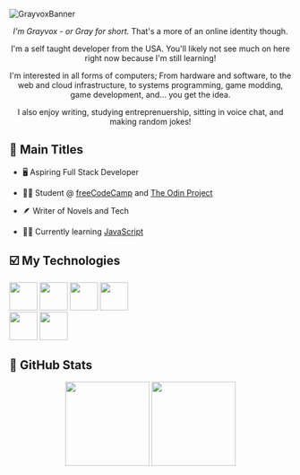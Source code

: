 ![GrayvoxBanner](https://github.com/Grayvox/Grayvox/assets/144566632/12444032-824b-4fe6-b16a-f04a1776e7dd)

<div id="bio">
  <p align="center"><em>I'm Grayvox - or Gray for short.</em> That's a more of an online identity though.</p>
  <p align="center">I'm a self taught developer from the USA. You'll likely not see much on here right now because I'm still learning!</p>
  <p align="center">I'm interested in all forms of computers; From hardware and software, to the web and cloud infrastructure, to systems programming, game modding, game development, and... you get the idea.</p>
  <p align="center">I also enjoy writing, studying entreprenuership, sitting in voice chat, and making random jokes!</p>
</div>

## 📌 Main Titles

- 🖥️ Aspiring Full Stack Developer

- 👨‍🎓 Student @ [freeCodeCamp](https://www.freecodecamp.org/) and [The Odin Project](https://www.theodinproject.com)

- 🪶 Writer of Novels and Tech

- 🐱‍💻 Currently learning [JavaScript](https://javascript.info/)

## ☑️ My Technologies

<div id="my-technologies">
  <div id="languages">
    <img height="50" width="auto" src="https://cdn.jsdelivr.net/gh/devicons/devicon/icons/html5/html5-plain.svg" />
    <img height="50" width="auto" src="https://cdn.jsdelivr.net/gh/devicons/devicon/icons/css3/css3-plain.svg" />
    <img height="50" width="auto" src="https://cdn.jsdelivr.net/gh/devicons/devicon/icons/javascript/javascript-original.svg" />
    <img height="50" width="auto" src="https://cdn.jsdelivr.net/gh/devicons/devicon/icons/java/java-original.svg" />
  </div>

  <div class="front-end-frameworks">
    
  </div>
  
  <div class="back-end-frameworks">
    <img height="50" width="auto" src="https://cdn.jsdelivr.net/gh/devicons/devicon/icons/discordjs/discordjs-plain.svg" />
    <img height="50" width="auto" src="https://cdn.jsdelivr.net/gh/devicons/devicon/icons/nodejs/nodejs-original.svg" />
  </div>
</div>

## 🎲 GitHub Stats

<div align="center">
  <img height="150" width="auto" src="https://github-readme-stats.vercel.app/api?username=Grayvox&theme=algolia&show_icons=true&hide_border=true&count_private=true">
  <img height="150" width="auto" src="https://github-readme-stats.vercel.app/api/top-langs/?username=Grayvox&theme=algolia&show_icons=true&hide_border=true&layout=compact">
</div>

